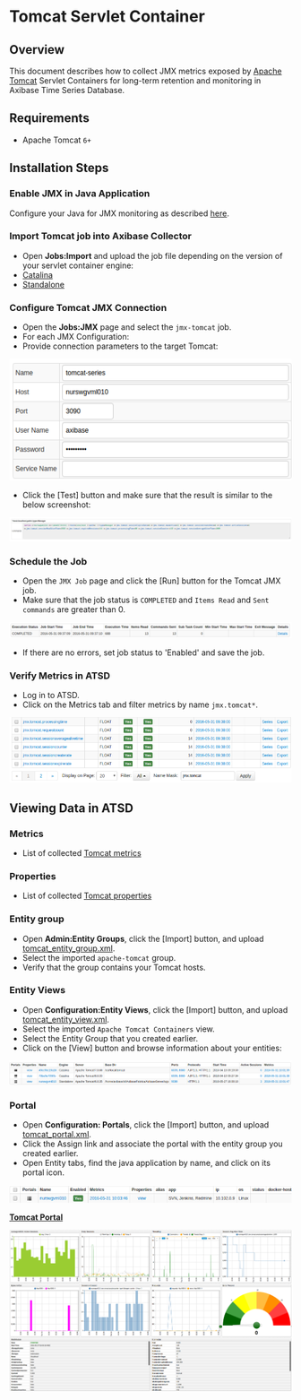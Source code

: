 # Tomcat Servlet Container

## Overview

This document describes how to collect JMX metrics exposed by [Apache Tomcat](http://tomcat.apache.org/) Servlet Containers  for long-term retention and monitoring in Axibase Time Series Database.

## Requirements

* Apache Tomcat `6+`

## Installation Steps

### Enable JMX in Java Application

Configure your Java for JMX monitoring as described [here](../../jmx.md).

### Import Tomcat job into Axibase Collector

* Open **Jobs:Import** and upload the job file depending on the version of your servlet container engine:
* [Catalina](configs/tomcat_catalina_job.xml)
* [Standalone](configs/tomcat_standalone_job.xml)

### Configure Tomcat JMX Connection

* Open the **Jobs:JMX** page and select the `jmx-tomcat` job.
* For each JMX Configuration:
* Provide connection parameters to the target Tomcat:

![](images/tomcat_jmx_configuration.png)

* Click the [Test] button and make sure that the result is similar to the below screenshot:

![](images/tomcat_test_jmx_configuration.png)

### Schedule the Job

* Open the `JMX Job` page and click the [Run] button for the Tomcat JMX job.
* Make sure that the job status is `COMPLETED` and `Items Read` and `Sent commands` are greater than 0.

![](images/test_run.png)

* If there are no errors, set job status to 'Enabled' and save the job.

### Verify Metrics in ATSD

* Log in to ATSD.
* Click on the Metrics tab and filter metrics by name `jmx.tomcat*`.

![](images/tomcat_metrics.png)

## Viewing Data in ATSD

### Metrics

* List of collected [Tomcat metrics](metric-list.md)

### Properties

* List of collected [Tomcat properties](properties-list.md)

### Entity group

* Open **Admin:Entity Groups**, click the [Import] button, and upload  [tomcat_entity_group.xml](configs/tomcat_entity_group.xml).
* Select the imported `apache-tomcat` group.
* Verify that the group contains your Tomcat hosts.

### Entity Views

* Open **Configuration:Entity Views**, click the [Import] button, and upload  [tomcat_entity_view.xml](configs/tomcat_entity_view.xml).
* Select the imported `Apache Tomcat Containers` view.
* Select the Entity Group that you created earlier.
* Click on the [View] button and browse information about your entities:

![](images/tomcat_entity_view.png)

### Portal

* Open **Configuration: Portals**, click the [Import] button, and upload [tomcat_portal.xml](configs/tomcat_portal.xml).
* Click the Assign link and associate the portal with the entity group you created earlier.
* Open Entity tabs, find the java application by name, and click on its portal icon.

![](images/tomcat_portal_icon.png)

[**Tomcat Portal**](http://apps.axibase.com/chartlab/106bddba)

![](images/tomcat_portal.png)
